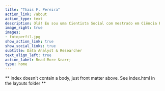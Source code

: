 ```yaml
---
title: "Thais F. Pereira"
action_link: /about
action_type: text
description: Olá! Eu sou uma Cientista Social com mestrado em Ciência Política pela Universidade de São Paulo (USP). Esse é o meu site portifólio, construído com alinguagem de programação R, pretendo usar esse espaço para publicar projetos pessoais de análise de dados e na seção de blog anotações e resumos de conteúdos estudados.
image_right: true
images: 
- fotoperfil.jpg
show_action_link: true
show_social_links: true
subtitle: Data Analyst & Researcher
text_align_left: true
action_label: Read More &rarr;
type: home
---
```


** index doesn't contain a body, just front matter above.
See index.html in the layouts folder **